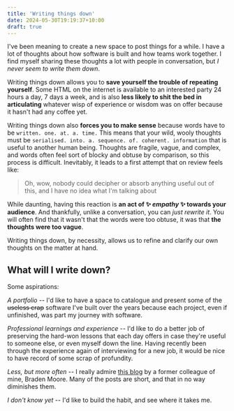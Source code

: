 ```yaml
---
title: 'Writing things down'
date: 2024-05-30T19:19:37+10:00
draft: true
---
```


I've been meaning to create a new space to post things for a while. I have a lot of thoughts about how software is built and how teams work together. I find myself sharing these thoughts a lot with people in conversation, but _I never seem to write them down_.

<!--more-->

Writing things down allows you to **save yourself the trouble of repeating yourself**. Some HTML on the internet is available to an interested party 24 hours a day, 7 days a week, and is also **less likely to shit the bed in articulating** whatever wisp of experience or wisdom was on offer because it hasn't had any coffee yet.

Writing things down also **forces you to make sense** because words have to be `written. one. at. a. time.` This means that your wild, wooly thoughts must be `serialised. into. a. sequence. of. coherent. information` that is useful to another human being. Thoughts are fragile, vague, and complex, and words often feel sort of blocky and obtuse by comparison, so this process is difficult. Inevitably, it leads to a first attempt that on review feels like:

> Oh, wow, nobody could decipher or absorb anything useful out of this, and I have no idea what I'm talking about

While daunting, having this reaction is **an act of :sparkles: _empathy_ :sparkles: towards your audience**. And thankfully, unlike a conversation, you can _just rewrite it_. You will often find that it wasn't that the words were too obtuse, it was that **the thoughts were too vague**.

Writing things down, by necessity, allows us to refine and clarify our own thoughts on the matter at hand.

## What will I write down?

Some aspirations:

_A portfolio_ -- I'd like to have a space to catalogue and present some of the ~~useless crap~~ software I've built over the years because each project, even if unfinished, was part my journey with software.

_Professional learnings and experience_ -- I'd like to do a better job of preserving the hard-won lessons that each day offers in case they're useful to someone else, or even myself down the line. Having recently been through the experience again of interviewing for a new job, it would be nice to have record of some scrap of profundity.

_Less, but more often_ -- I really admire [this blog](https://www.bradenmoore.net/) by a former colleague of mine, Braden Moore. Many of the posts are short, and that in no way diminishes them.

_I don't know yet_ -- I'd like to build the habit, and see where it takes me.